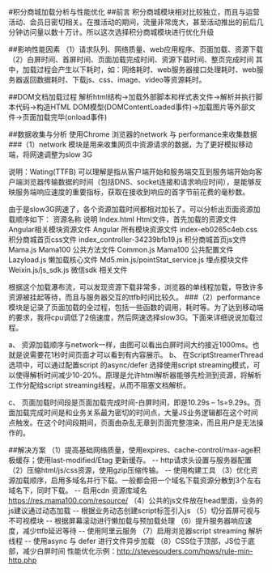 #积分商城加载分析与性能优化
##前言
积分商城模块相对比较独立，而且与运营活动、会员日密切相关。在推活动的期间，流量非常庞大，甚至活动推出的前后几分钟访问量以数十万计。所以这次选择积分商城模块进行优化升级

##影响性能因素
（1）请求队列、网络质量、web应用程序、页面加载、资源下载
（2）白屏时间、首屏时间、页面加载完成时间、资源下载时间、整页完成时间
其中，加载过程会产生以下耗时，如：网络耗时、web服务器接口处理耗时、web服务器返回数据耗时、下载js、css、image、video等资源耗时。

##DOM文档加载过程
   解析html结构->加载外部脚本和样式表文件->解析并执行脚本代码->构造HTML DOM模型(DOMContentLoaded事件)->加载图片等外部文件->页面加载完毕(onload事件)

##数据收集与分析
使用Chrome 浏览器的network 与 performance来收集数据
###（1）network 模块是用来收集网页中资源请求的数据，为了更好模拟移动端，将网速调整为slow 3G
 
 
说明：Wating(TTFB) 可以理解是指从客户端开始和服务端交互到服务端开始向客户端浏览器传输数据的时间（包括DNS、socket连接和请求响应时间），是能够反映服务端响应速度的重要指标，获取在接收到响应的首字节前花费的毫秒数。

由于是slow3G网速了，各个资源加载时间都相对加长了。可以分析出页面资源加载顺序如下：
资源名称	说明
Index.html	Html文件，首先加载的资源文件
Angular相关模块资源文件	Angular 所有模块资源文件
index-eb0265c4eb.css	积分商城首页css文件
index_controller-34239bfb19.js	积分商城首页js文件
Mama.js	Mama100 公共方法文件
Common.js	Mama100 公共配置文件
Lazyload.js	懒加载核心文件
Md5.min.js/pointStat_service.js	埋点模块文件
Weixin.js/js_sdk.js	微信sdk 相关文件

根据这个加载瀑布流，可以发现资源下载非常多，浏览器的单线程加载，导致许多资源被挂起等待，而且与服务器交互的ttfb时间比较久。
###（2）performance 模块是记录了页面加载的全过程，包括一些函数的调用，耗时等。为了达到移动端的要求，我将cpu调低了2倍速度，然后网速选择slow3G。下面来详细说说加载过程。
 
a、	资源加载顺序与network一样，由图可以看出白屏时间大约接近1000ms。也就是说需要花1秒时间页面才可以看到有内容展示。
b、	在ScriptStreamerThread 选项中，可以通过配置script 的async/defer 选择使用script streaming模式，可以使得解析时间减少10-20%。原理是允许html解析器能够先检测到资源，将解析工作分配给script streaming线程，从而不阻塞文档解析。
 
 
c、	页面加载时间段是页面加载完成时间-白屏时间，即是10.29s – 1s=9.29s。页面加载完成时间是和业务关系最为密切的时间点，大量JS业务逻辑都在这个时间点触发。在这个时间段期间，页面由杂乱无章到页面完整渲染，而且用户是无法操作的。

##解决方案
（1）提高基础网络质量，使用expires、cache-control/max-age积极缓存；使用last-modified/Etag 更新缓存。
     -- http请求头设置与服务器配置
（2）压缩html/js/css资源，使用gzip压缩传输。
     -- 使用构建工具
（3）优化资源加载顺序，启用多域名并行下载。一般都会把一个域名下载资源分散到3个左右域名下，同时下载。
    -- 启用cdn 资源库域名 https://res.mama100.com/resource/
（4）公共的js文件放在head里面，业务的js建议通过动态加载
    -- 根据业务动态创建script标签引入js
（5）切分首屏可视与不可视模块 
    -- 根据屏幕滚动进行懒加载与预加载处理
（6）提升服务器响应速度，减少ttfb延迟等待
    -- 使用阿里云服务
（7）启用浏览器script streaming 解析线程
    -- 使用async 与 defer 进行文件异步加载
（8）CSS位于顶部，JS位于底部，减少白屏时间
性能优化示例：http://stevesouders.com/hpws/rule-min-http.php
